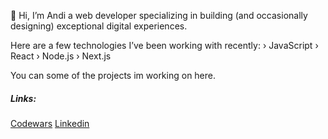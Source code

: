👋 Hi, I’m Andi a web developer specializing in building 
(and occasionally designing) exceptional digital experiences.

Here are a few technologies I’ve been working with recently:
› JavaScript    	› React     › Node.js     › Next.js     

You can some of the projects im working on here.

<h5>Links: </h5>
<a href="https://www.codewars.com/users/AndiB">Codewars</a>
<a href="https://www.codewars.com/users/AndiB">Linkedin</a>

